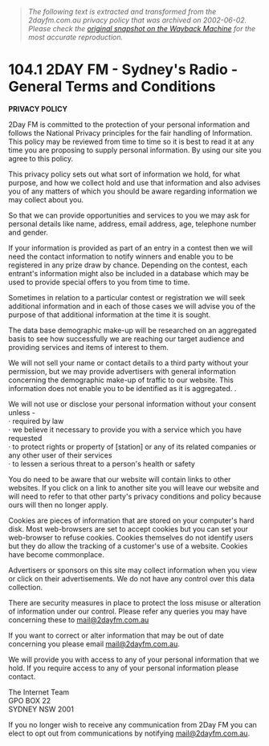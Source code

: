 > *The following text is extracted and transformed from the 2dayfm.com.au privacy policy that was archived on 2002-06-02. Please check the [original snapshot on the Wayback Machine](https://web.archive.org/web/20020602131135id_/http%3A//www.2dayfm.com.au/privacy.shtml) for the most accurate reproduction.*

# 104.1 2DAY FM - Sydney's Radio - General Terms and Conditions

**PRIVACY POLICY**

2Day FM is committed to the protection of your personal information and follows the National Privacy principles for the fair handling of Information. This policy may be reviewed from time to time so it is best to read it at any time you are proposing to supply personal information. By using our site you agree to this policy. 

This privacy policy sets out what sort of information we hold, for what purpose, and how we collect hold and use that information and also advises you of any matters of which you should be aware regarding information we may collect about you. 

So that we can provide opportunities and services to you we may ask for personal details like name, address, email address, age, telephone number and gender. 

If your information is provided as part of an entry in a contest then we will need the contact information to notify winners and enable you to be registered in any prize draw by chance. Depending on the contest, each entrant's information might also be included in a database which may be used to provide special offers to you from time to time. 

Sometimes in relation to a particular contest or registration we will seek additional information and in each of those cases we will advise you of the purpose of that additional information at the time it is sought.

The data base demographic make-up will be researched on an aggregated basis to see how successfully we are reaching our target audience and providing services and items of interest to them.

We will not sell your name or contact details to a third party without your permission, but we may provide advertisers with general information concerning the demographic make-up of traffic to our website. This information does not enable you to be identified as it is aggregated. . 

We will not use or disclose your personal information without your consent unless -  
· required by law  
· we believe it necessary to provide you with a service which you have requested  
· to protect rights or property of [station] or any of its related companies or any other user of their services  
· to lessen a serious threat to a person's health or safety 

You do need to be aware that our website will contain links to other websites. If you click on a link to another site you will leave our website and will need to refer to that other party's privacy conditions and policy because ours will then no longer apply. 

Cookies are pieces of information that are stored on your computer's hard disk. Most web-browsers are set to accept cookies but you can set your web-browser to refuse cookies. Cookies themselves do not identify users but they do allow the tracking of a customer's use of a website. Cookies have become commonplace.

Advertisers or sponsors on this site may collect information when you view or click on their advertisements. We do not have any control over this data collection. 

There are security measures in place to protect the loss misuse or alteration of information under our control. Please refer any queries you may have concerning these to [mail@2dayfm.com.au](mailto:mail@2dayfm.com.au)

If you want to correct or alter information that may be out of date concerning you please email [mail@2dayfm.com.au](mailto:mail@2dayfm.com.au). 

We will provide you with access to any of your personal information that we hold. If you require access to any of your personal information please contact. 

The Internet Team  
GPO BOX 22  
SYDNEY NSW 2001 

If you no longer wish to receive any communication from 2Day FM you can elect to opt out from communications by notifying [mail@2dayfm.com.au](mailto:mail@2dayfm.com.au).
